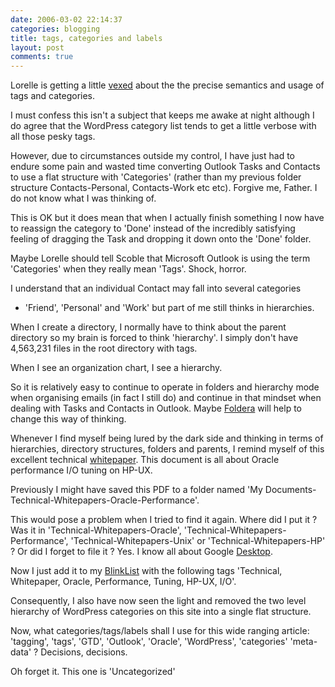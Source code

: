 ```yaml
---
date: 2006-03-02 22:14:37
categories: blogging
title: tags, categories and labels
layout: post
comments: true
---
```

Lorelle is getting a little
[vexed](http://lorelle.wordpress.com/2006/03/01/tags-are-not-categories-got-it/)
about the the precise semantics and usage of tags and categories.

I must confess this isn't a subject that keeps me awake at night
although I do agree that the WordPress category list tends to get a
little verbose with all those pesky tags.

However, due to circumstances outside my control, I have just had to
endure some pain and wasted time converting Outlook Tasks and Contacts
to use a flat structure with 'Categories' (rather than my previous
folder structure Contacts-Personal, Contacts-Work etc etc). Forgive me,
Father. I do not know what I was thinking of.

This is OK but it does mean that when I actually finish something I now
have to reassign the category to 'Done' instead of the incredibly
satisfying feeling of dragging the Task and dropping it down onto the
'Done' folder.

Maybe Lorelle should tell Scoble that Microsoft Outlook is using the
term 'Categories' when they really mean 'Tags'. Shock, horror.

I understand that an individual Contact may fall into several categories
- 'Friend', 'Personal' and 'Work' but part of me still thinks in
hierarchies.

When I create a directory, I normally have to think about the parent
directory so my brain is forced to think 'hierarchy'. I simply don't
have 4,563,231 files in the root directory with tags.

When I see an organization chart, I see a hierarchy.

So it is relatively easy to continue to operate in folders and hierarchy
mode when organising emails (in fact I still do) and continue in that
mindset when dealing with Tasks and Contacts in Outlook. Maybe
[Foldera](http://www.foldera.com/organize.htm) will help to change this
way of thinking.

Whenever I find myself being lured by the dark side and thinking in
terms of hierarchies, directory structures, folders and parents, I
remind myself of this excellent technical
[whitepaper](http://www.oracle.com/technology/deploy/performance/pdf/TWP_Oracle_HP_files.pdf).
This document is all about Oracle performance I/O tuning on HP-UX.

Previously I might have saved this PDF to a folder named 'My
Documents-Technical-Whitepapers-Oracle-Performance'.

This would pose a problem when I tried to find it again. Where did I put
it ? Was it in 'Technical-Whitepapers-Oracle',
'Technical-Whitepapers-Performance', 'Technical-Whitepapers-Unix' or
'Technical-Whitepapers-HP' ? Or did I forget to file it ? Yes. I know
all about Google [Desktop](http://desktop.google.com/).

Now I just add it to my [BlinkList](http://www.blinklist.com/) with the
following tags 'Technical, Whitepaper, Oracle, Performance, Tuning,
HP-UX, I/O'.

Consequently, I also have now seen the light and removed the two level
hierarchy of WordPress categories on this site into a single flat
structure.

Now, what categories/tags/labels shall I use for this wide ranging
article: 'tagging', 'tags', 'GTD', 'Outlook', 'Oracle', 'WordPress',
'categories' 'meta-data' ? Decisions, decisions.

Oh forget it. This one is 'Uncategorized'
